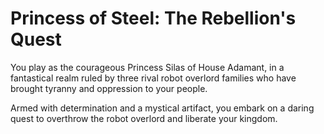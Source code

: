 <H1>Princess of Steel: The Rebellion's Quest</H1>

You play as the courageous Princess Silas of House Adamant, in a fantastical realm ruled by three rival robot overlord families who have brought tyranny and oppression to your people. 
<p>Armed with determination and a mystical artifact, you embark on a daring quest to overthrow the robot overlord and liberate your kingdom.</p>
